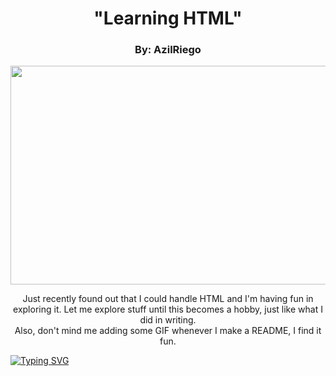 <html>
</head>
<body>
  <h1 align="center">"Learning HTML"</h1>
  <h3 align="center">By: AzilRiego</h3>
    <img align="center" width="1000" border_color=2c1971 width="130" height="350" src=https://media4.giphy.com/media/v1.Y2lkPTc5MGI3NjExb3RkYTR6aGF6NW9nbGQwdnUybTV0aTB6YXdjdGZxMXczem5wOWlseCZlcD12MV9pbnRlcm5hbF9naWZfYnlfaWQmY3Q9Zw/pVGsAWjzvXcZW4ZBTE/giphy.webp by: >
  <p align="center">
    Just recently found out that I could handle HTML and I'm having fun in exploring it. Let me explore stuff until this becomes a hobby, just like what I did in writing.
    <br>
    Also, don't mind me adding some GIF whenever I make a README, I find it fun.
  </p>

  [![Typing SVG](https://readme-typing-svg.demolab.com/?lines=I'm+still+exploring;So+let+me+explore+and+learn)](https://git.io/typing-svg)

